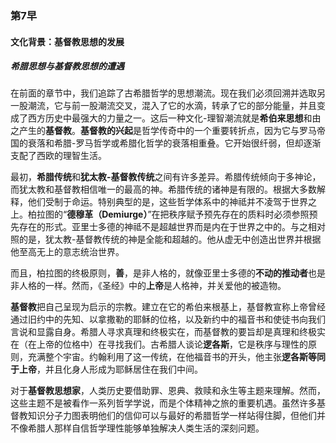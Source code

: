 ### 第7早

#### 文化背景：基督教思想的发展

##### 希腊思想与基督教思想的遭遇

在前面的章节中，我们追踪了古希腊哲学的思想潮流。现在我们必须回溯并选取另一股潮流，它与前一股潮流交叉，混入了它的水滴，转承了它的部分能量，并且变成了西方历史中最强大的力量之一。这后一种文化-理智潮流就是**希伯来思想**和由之产生的**基督教**。**基督教的兴起**是哲学传奇中的一个重要转折点，因为它与罗马帝国的衰落和希腊-罗马哲学或希腊化哲学的衰落相重叠。它开始很纤弱，但却逐渐支配了西欧的理智生活。

最初，**希腊传统**和**犹太教-基督教传统**之间有许多差异。希腊传统倾向于多神论，而犹太教和基督教相信唯一的最高的神。希腊传统的诸神是有限的。根据大多数解释，他们受制于命运。特别典型的是，这些哲学体系中的神祗并不凌驾于世界之上。柏拉图的“**德穆革（Demiurge）**”在把秩序赋予预先存在的质料时必须参照预先存在的形式。亚里士多德的神祗不是超越世界而是内在于世界之中的。与之相对照的是，犹太教-基督教传统的神是全能和超越的。他从虚无中创造出世界并根据他至高无上的意志统治世界。

而且，柏拉图的终极原则，**善**，是非人格的，就像亚里士多德的**不动的推动者**也是非人格的一样。然而，《圣经》中的**上帝**是人格神，并关爱他的被造物。

**基督教**把自己呈现为启示的宗教。建立在它的希伯来根基上，基督教宣称上帝曾经通过旧约中的先知、以拿撒勒的耶稣的位格，以及新约中的福音书和使徒书向我们言说和显露自身。希腊人寻求真理和终极实在，而基督教的要旨却是真理和终极实在（在上帝的位格中）在寻找我们。古希腊人谈论**逻各斯**，它是秩序与理性的原则，充满整个宇宙。约翰利用了这一传统，在他福音书的开头，他主张**逻各斯等同于上帝**，并且化身人形成为耶稣居住在我们中间。

对于**基督教思想家**，人类历史要借助罪、恩典、救赎和永生等主题来理解。然而，这些主题不是被看作一系列哲学学说，而是个体精神之旅的重要机遇。虽然许多基督教知识分子力图表明他们的信仰可以与最好的希腊哲学一样站得住脚，但他们并不像希腊人那样自信哲学理性能够单独解决人类生活的深刻问题。
